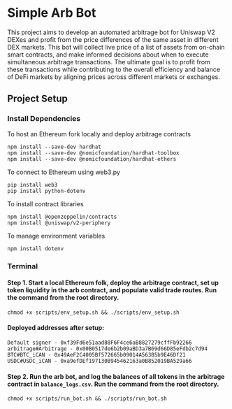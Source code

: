 # Simple Arb Bot 
This project aims to develop an automated arbitrage bot for Uniswap V2 DEXes and profit from the price differences of the same asset in different DEX markets. This bot will collect live price of a list of assets from on-chain smart contracts, and make informed decisions about when to execute simultaneous arbitrage transactions. The ultimate goal is to profit from these transactions while contributing to the overall efficiency and balance of DeFi markets by aligning prices across different markets or exchanges. 

## Project Setup
### Install Dependencies
To host an Ethereum fork locally and deploy arbitrage contracts

    npm install --save-dev hardhat 
    npm install --save-dev @nomicfoundation/hardhat-toolbox
    npm install --save-dev @nomicfoundation/hardhat-ethers
    
To connect to Ethereum using web3.py

    pip install web3
    pip install python-dotenv

To install contract libraries

    npm install @openzeppelin/contracts
    npm install @uniswap/v2-periphery


To manage environment variables

    npm install dotenv


### Terminal
#### Step 1. Start a local Ethereum folk, deploy the arbitrage contract, set up token liquidity in the arb contract, and populate valid trade routes. Run the command from the root directory.
```
chmod +x scripts/env_setup.sh && ./scripts/env_setup.sh
```

#### Deployed addresses after setup:
    Default signer - 0xf39Fd6e51aad88F6F4ce6aB8827279cffFb92266
    arbitrage#Arbitrage - 0x00B0517de6b2b09aBD3a7B69d66D85eFdb2c7d94
    BTC#BTC_iCAN - 0x49AeF2C4005Bf572665b09014A563B5b9E46Df21
    USDC#USDC_iCAN - 0xa9efDEf197130B945462163a0B852019BA529a66

#### Step 2. Run the arb bot, and log the balances of all tokens in the arbitrage contract in `balance_logs.csv`. Run the command from the root directory.
```
chmod +x scripts/run_bot.sh && ./scripts/run_bot.sh
```